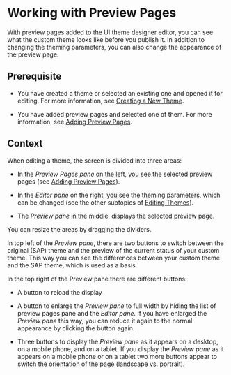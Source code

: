 <!-- loio898848329cd344dd8afff5dbc13c2b85 -->

# Working with Preview Pages

With preview pages added to the UI theme designer editor, you can see what the custom theme looks like before you publish it. In addition to changing the theming parameters, you can also change the appearance of the preview page.



<a name="loio898848329cd344dd8afff5dbc13c2b85__section_pbx_m1d_1qb"/>

## Prerequisite

-   You have created a theme or selected an existing one and opened it for editing. For more information, see [Creating a New Theme](creating-a-new-theme-72c730b.md).

-   You have added preview pages and selected one of them. For more information, see [Adding Preview Pages](adding-preview-pages-8af60d3.md).




<a name="loio898848329cd344dd8afff5dbc13c2b85__section_spd_2cd_1qb"/>

## Context

When editing a theme, the screen is divided into three areas:

-   In the *Preview Pages pane* on the left, you see the selected preview pages \(see [Adding Preview Pages](adding-preview-pages-8af60d3.md)\).

-   In the *Editor pane* on the right, you see the theming parameters, which can be changed \(see the other subtopics of [Editing Themes](editing-themes-9766329.md)\).

-   The *Preview pane* in the middle, displays the selected preview page.


You can resize the areas by dragging the dividers.

In top left of the *Preview pane*, there are two buttons to switch between the original \(SAP\) theme and the preview of the current status of your custom theme. This way you can see the differences between your custom theme and the SAP theme, which is used as a basis.

In the top right of the Preview pane there are different buttons:

-   A button to reload the display

-   A button to enlarge the *Preview pane* to full width by hiding the list of preview pages pane and the *Editor pane*. If you have enlarged the *Preview pane* this way, you can reduce it again to the normal appearance by clicking the button again.

-   Three buttons to display the *Preview pane* as it appears on a desktop, on a mobile phone, and on a tablet. If you display the *Preview pane* as it appears on a mobile phone or on a tablet two more buttons appear to switch the orientation of the page \(landscape vs. portrait\).


